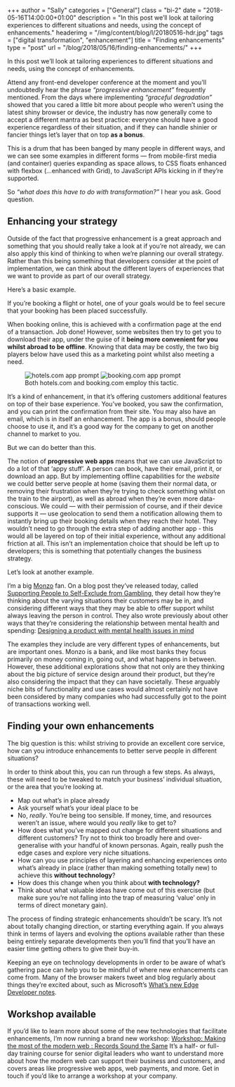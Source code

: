 +++
author = "Sally"
categories = ["General"]
class = "bi-2"
date = "2018-05-16T14:00:00+01:00"
description = "In this post we’ll look at tailoring experiences to different situations and needs, using the concept of enhancements."
headerimg = "/img/content/blog/l/20180516-hdr.jpg"
tags = ["digital transformation", "enhancement"]
title = "Finding enhancements"
type = "post"
url = "/blog/2018/05/16/finding-enhancements/"
+++

<p class="lede">In this post we’ll look at tailoring experiences to different situations and needs, using the concept of enhancements.</p>

Attend any front-end developer conference at the moment and you’ll undoubtedly hear the phrase *“progressive enhancement”* frequently mentioned. From the days where implementing *“graceful degradation”* showed that you cared a little bit more about people who weren’t using the latest shiny browser or device, the industry has now generally come to accept a different mantra as best practice: everyone should have a good experience regardless of their situation, and if they can handle shinier or fancier things let’s layer that on top **as a bonus**.

This is a drum that has been banged by many people in different ways, and we can see some examples in different forms — from mobile-first media (and container) queries expanding as space allows, to CSS floats enhanced with flexbox (…enhanced with Grid), to JavaScript APIs kicking in if they’re supported.

So *“what does this have to do with transformation?”* I hear you ask. Good question.

## Enhancing your strategy
Outside of the fact that progressive enhancement is a great approach and something that you should really take a look at if you’re not already, we can also apply this kind of thinking to when we’re planning our overall strategy. Rather than this being something that developers consider at the point of implementation, we can think about the different layers of experiences that we want to provide as part of our overall strategy.

Here’s a basic example.

If you’re booking a flight or hotel, one of your goals would be to feel secure that your booking has been placed successfully.

When booking online, this is achieved with a confirmation page at the end of a transaction. Job done! However, some websites then try to get you to download their app, under the guise of it **being more convenient for you whilst abroad to be offline**. Knowing that data may be costly, the two big players below have used this as a marketing point whilst also meeting a need.


<figure>
<img src="/img/content/blog/l/20180516-eg1.jpg" style="max-width:600px;" alt="hotels.com app prompt" />
<img src="/img/content/blog/l/20180516-eg2.jpg" style="max-width:600px;" alt="booking.com app prompt" />
<figcaption>Both hotels.com and booking.com employ this tactic.</figcaption>
</figure>


It’s a kind of enhancement, in that it’s offering customers additional features on top of their base experience. You’ve booked, you saw the confirmation, and you can print the confirmation from their site. You may also have an email, which is in itself an enhancement. The app is a bonus, should people choose to use it, and it’s a good way for the company to get on another channel to market to you.

But we can do better than this.

The notion of **progressive web apps** means that we can use JavaScript to do a lot of that ‘appy stuff’. A person can book, have their email, print it, or download an app. But by implementing offline capabilities for the *website* we could better serve people at home (saving them their normal data, or removing their frustration when they’re trying to check something whilst on the train to the airport), as well as abroad when they’re even more data-conscious. We could — with their permission of course, and if their device supports it — use geolocation to send them a notification allowing them to instantly bring up their booking details when they reach their hotel.  They wouldn’t need to go through the extra step of adding another app - this would all be layered on top of their initial experience, without any additional friction at all.  This isn’t an implementation choice that should be left up to developers; this is something that potentially changes the business strategy.

Let’s look at another example.

I’m a big [Monzo](https://monzo.com/) fan. On a blog post they’ve released today, called [Supporting People to Self-Exclude from Gambling](https://monzo.com/blog/2018/05/16/gambling-self-exclusion/), they detail how they’re thinking about the varying situations their customers may be in, and considering different ways that they may be able to offer support whilst always leaving the person in control. They also wrote previously about other ways that they’re considering the relationship between mental health and spending: [Designing a product with mental health issues in mind](https://monzo.com/blog/2017/01/27/designing-product-mental-health-mind/)

The examples they include are very different types of enhancements, but are important ones. Monzo is a bank, and like most banks they focus primarily on money coming in, going out, and what happens in between. However, these additional explorations show that not only are they thinking about the big picture of service design around their product, but they’re also considering the impact that they can have societally. These arguably niche bits of functionality and use cases would almost certainly not have been considered by many companies who had successfully got to the point of transactions working well.

## Finding your own enhancements
The big question is this: whilst striving to provide an excellent core service, how can you introduce enhancements to better serve people in different situations?

In order to think about this, you can run through a few steps. As always, these will need to be tweaked to match your business’ individual situation, or the area that you’re looking at.

* Map out what’s in place already
* Ask yourself what’s your ideal place to be
* No, *really*. You’re being too sensible. If money, time, and resources weren’t an issue, where would you *really* like to get to?
* How does what you’ve mapped out change for different situations and different customers? Try not to think too broadly here and over-generalise with your handful of known personas. Again, really push the edge cases and explore very niche situations.
* How can you use principles of layering and enhancing experiences onto what’s already in place (rather than making something totally new) to achieve this **without technology**?
* How does this change when you think about **with technology?**
* Think about what valuable ideas have come out of this exercise (but make sure you’re not falling into the trap of measuring ‘value’ only in terms of direct monetary gain).

The process of finding strategic enhancements shouldn’t be scary. It’s not about totally changing direction, or starting everything again. If you always think in terms of layers and evolving the options available rather than these being entirely separate developments then you’ll find that you’ll have an easier time getting others to give their buy-in.

Keeping an eye on technology developments in order to be aware of what’s gathering pace can help you to be mindful of where new enhancements can come from. Many of the browser makers tweet and blog regularly about things they’re excited about, such as Microsoft’s [What’s new Edge Developer notes](https://docs.microsoft.com/en-us/microsoft-edge/dev-guide).

## Workshop available

If you’d like to learn more about some of the new technologies that facilitate enhancements, I’m now running a brand new workshop: [Workshop: Making the most of the modern web : Records Sound the Same](/services/workshops/making-the-most-of-the-modern-web/) It’s a half- or full-day training course for senior digital leaders who want to understand more about how the modern web can support their business and customers, and covers areas like progressive web apps, web payments, and more. Get in touch if you’d like to arrange a workshop at your company.
